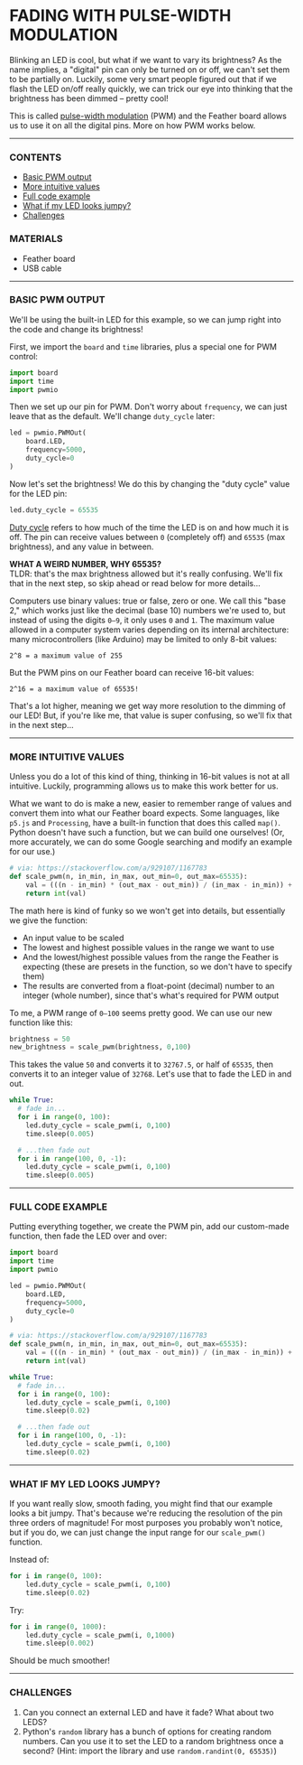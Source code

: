 # FADING WITH PULSE-WIDTH MODULATION

Blinking an LED is cool, but what if we want to vary its brightness? As the name implies, a "digital" pin can only be turned on or off, we can't set them to be partially on. Luckily, some very smart people figured out that if we flash the LED on/off really quickly, we can trick our eye into thinking that the brightness has been dimmed – pretty cool!

This is called [pulse-width modulation](https://en.wikipedia.org/wiki/Pulse-width_modulation) (PWM) and the Feather board allows us to use it on all the digital pins. More on how PWM works below.

***

### CONTENTS  
* [Basic PWM output](#basic-pwm-output)  
* [More intuitive values](#more-intuitive-values)  
* [Full code example](#full-code-example)  
* [What if my LED looks jumpy?](#what-if-my-led-looks-jumpy)  
* [Challenges](#challenges)  

### MATERIALS  
* Feather board  
* USB cable  

***

### BASIC PWM OUTPUT  
We'll be using the built-in LED for this example, so we can jump right into the code and change its brightness!

First, we import the `board` and `time` libraries, plus a special one for PWM control:

```python
import board
import time
import pwmio
```

Then we set up our pin for PWM. Don't worry about `frequency`, we can just leave that as the default. We'll change `duty_cycle` later:

```python
led = pwmio.PWMOut(
    board.LED, 
    frequency=5000, 
    duty_cycle=0
)
```

Now let's set the brightness! We do this by changing the "duty cycle" value for the LED pin:

```python
led.duty_cycle = 65535
```

[Duty cycle](https://en.wikipedia.org/wiki/Duty_cycle) refers to how much of the time the LED is on and how much it is off. The pin can receive values between `0` (completely off) and `65535` (max brightness), and any value in between.

**WHAT A WEIRD NUMBER, WHY 65535?**  
TLDR: that's the max brightness allowed but it's really confusing. We'll fix that in the next step, so skip ahead or read below for more details...

Computers use binary values: true or false, zero or one. We call this "base 2," which works just like the decimal (base 10) numbers we're used to, but instead of using the digits `0–9`, it only uses `0` and `1`. The maximum value allowed in a computer system varies depending on its internal architecture: many microcontrollers (like Arduino) may be limited to only 8-bit values:

    2^8 = a maximum value of 255

But the PWM pins on our Feather board can receive 16-bit values:

    2^16 = a maximum value of 65535!

That's a lot higher, meaning we get way more resolution to the dimming of our LED! But, if you're like me, that value is super confusing, so we'll fix that in the next step...

***

### MORE INTUITIVE VALUES  
Unless you do a lot of this kind of thing, thinking in 16-bit values is not at all intuitive. Luckily, programming allows us to make this work better for us.

What we want to do is make a new, easier to remember range of values and convert them into what our Feather board expects. Some languages, like `p5.js` and `Processing`, have a built-in function that does this called `map()`. Python doesn't have such a function, but we can build one ourselves! (Or, more accurately, we can do some Google searching and modify an example for our use.)

```python
# via: https://stackoverflow.com/a/929107/1167783
def scale_pwm(n, in_min, in_max, out_min=0, out_max=65535):
    val = (((n - in_min) * (out_max - out_min)) / (in_max - in_min)) + out_min
    return int(val)
```

The math here is kind of funky so we won't get into details, but essentially we give the function:

* An input value to be scaled  
* The lowest and highest possible values in the range we want to use  
* And the lowest/highest possible values from the range the Feather is expecting (these are presets in the function, so we don't have to specify them)  
* The results are converted from a float-point (decimal) number to an integer (whole number), since that's what's required for PWM output  

To me, a PWM range of `0–100` seems pretty good. We can use our new function like this:

```python
brightness = 50
new_brightness = scale_pwm(brightness, 0,100)
```

This takes the value `50` and converts it to `32767.5`, or half of `65535`, then converts it to an integer value of `32768`. Let's use that to fade the LED in and out.

```python
while True:
  # fade in...
  for i in range(0, 100):
    led.duty_cycle = scale_pwm(i, 0,100)
    time.sleep(0.005)

  # ...then fade out
  for i in range(100, 0, -1):
    led.duty_cycle = scale_pwm(i, 0,100)
    time.sleep(0.005)
```

***

### FULL CODE EXAMPLE  
Putting everything together, we create the PWM pin, add our custom-made function, then fade the LED over and over:

```python
import board
import time
import pwmio

led = pwmio.PWMOut(
    board.LED, 
    frequency=5000, 
    duty_cycle=0
)

# via: https://stackoverflow.com/a/929107/1167783
def scale_pwm(n, in_min, in_max, out_min=0, out_max=65535):
    val = (((n - in_min) * (out_max - out_min)) / (in_max - in_min)) + out_min
    return int(val)

while True:
  # fade in...
  for i in range(0, 100):
    led.duty_cycle = scale_pwm(i, 0,100)
    time.sleep(0.02)

  # ...then fade out
  for i in range(100, 0, -1):
    led.duty_cycle = scale_pwm(i, 0,100)
    time.sleep(0.02)
```

***

### WHAT IF MY LED LOOKS JUMPY?  
If you want really slow, smooth fading, you might find that our example looks a bit jumpy. That's because we're reducing the resolution of the pin three orders of magnitude! For most purposes you probably won't notice, but if you do, we can just change the input range for our `scale_pwm()` function.

Instead of:  
```python
for i in range(0, 100):
    led.duty_cycle = scale_pwm(i, 0,100)
    time.sleep(0.02)
```

Try:  
```python
for i in range(0, 1000):
    led.duty_cycle = scale_pwm(i, 0,1000)
    time.sleep(0.002)
```

Should be much smoother!

***

### CHALLENGES  
1. Can you connect an external LED and have it fade? What about two LEDS?  
2. Python's `random` library has a bunch of options for creating random numbers. Can you use it to set the LED to a random brightness once a second? (Hint: import the library and use `random.randint(0, 65535)`)  

